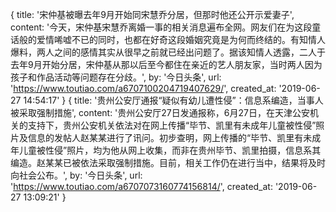 {
    title: '宋仲基被曝去年9月开始同宋慧乔分居，但那时他还公开示爱妻子',
    content: '今天，宋仲基宋慧乔离婚一事的相关消息遍布全网。网友们在为这段童话般的爱情唏嘘不已的同时，也都在好奇这段婚姻究竟是为何而终结的。有知情人爆料，两人之间的感情其实从很早之前就已经出问题了。据该知情人透露，二人于去年9月开始分居，宋仲基从那以后至今都住在亲近的艺人朋友家，当时两人因为孩子和作品活动等问题存在分歧。',
    by: '今日头条',
    url: 'https://www.toutiao.com/a6707100204719407629/',
    created_at: '2019-06-27 14:54:17'
}
{
    title: '贵州公安厅通报“疑似有幼儿遭性侵”：信息系编造，当事人被采取强制措施',
    content: '贵州公安厅27日发通报称，6月27日，在天津公安机关的支持下，贵州公安机关依法对在网上传播“毕节、凯里有未成年儿童被性侵”照片及信息的发帖人赵某某进行了讯问。初步查明，网上传播的“毕节、凯里有未成年儿童被性侵”照片，均为他从网上收集，而非在贵州毕节、凯里拍摄，信息系其编造。赵某某已被依法采取强制措施。目前，相关工作仍在进行当中，结果将及时向社会公布。',
    by: '今日头条',
    url: 'https://www.toutiao.com/a6707073160774156814/',
    created_at: '2019-06-27 13:09:21'
}